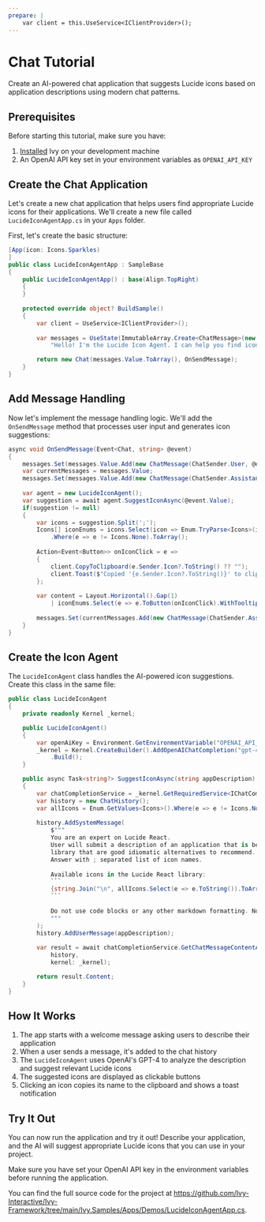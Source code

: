 ```yaml
---
prepare: |
    var client = this.UseService<IClientProvider>();
---
```


# Chat Tutorial

<Ingress>
Create an AI-powered chat application that suggests Lucide icons based on application descriptions using modern chat patterns.
</Ingress>

## Prerequisites

Before starting this tutorial, make sure you have:

1. [Installed](Installation.md) Ivy on your development machine
2. An OpenAI API key set in your environment variables as `OPENAI_API_KEY`

## Create the Chat Application

Let's create a new chat application that helps users find appropriate Lucide icons for their applications. We'll create a new file called `LucideIconAgentApp.cs` in your `Apps` folder.

First, let's create the basic structure:

```csharp
[App(icon: Icons.Sparkles)
]
public class LucideIconAgentApp : SampleBase
{
    public LucideIconAgentApp() : base(Align.TopRight)
    {
    }
    
    protected override object? BuildSample()
    {
        var client = UseService<IClientProvider>();
        
        var messages = UseState(ImmutableArray.Create<ChatMessage>(new ChatMessage(ChatSender.Assistant, 
            "Hello! I'm the Lucide Icon Agent. I can help you find icons for your app. Please describe your application.")));

        return new Chat(messages.Value.ToArray(), OnSendMessage);
    }
}
```

## Add Message Handling

Now let's implement the message handling logic. We'll add the `OnSendMessage` method that processes user input and generates icon suggestions:

```csharp
async void OnSendMessage(Event<Chat, string> @event)
{
    messages.Set(messages.Value.Add(new ChatMessage(ChatSender.User, @event.Value)));
    var currentMessages = messages.Value;
    messages.Set(messages.Value.Add(new ChatMessage(ChatSender.Assistant, new ChatStatus("Thinking..."))));
    
    var agent = new LucideIconAgent();
    var suggestion = await agent.SuggestIconAsync(@event.Value);
    if(suggestion != null)
    {
        var icons = suggestion.Split(';');
        Icons[] iconEnums = icons.Select(icon => Enum.TryParse<Icons>(icon, out var result) ? result : Icons.None)
            .Where(e => e != Icons.None).ToArray();
        
        Action<Event<Button>> onIconClick = e =>
        {
            client.CopyToClipboard(e.Sender.Icon?.ToString() ?? "");
            client.Toast($"Copied '{e.Sender.Icon?.ToString()}' to clipboard", "Icon Copied");
        };
        
        var content = Layout.Horizontal().Gap(1) 
            | iconEnums.Select(e => e.ToButton(onIconClick).WithTooltip(e.ToString()));
        
        messages.Set(currentMessages.Add(new ChatMessage(ChatSender.Assistant, content)));
    }
}
```

## Create the Icon Agent

The `LucideIconAgent` class handles the AI-powered icon suggestions. Create this class in the same file:

```csharp
public class LucideIconAgent
{
    private readonly Kernel _kernel;

    public LucideIconAgent()
    {
        var openAiKey = Environment.GetEnvironmentVariable("OPENAI_API_KEY")!;
        _kernel = Kernel.CreateBuilder().AddOpenAIChatCompletion("gpt-4o-2024-11-20", openAiKey)
            .Build();
    }

    public async Task<string?> SuggestIconAsync(string appDescription)
    {
        var chatCompletionService = _kernel.GetRequiredService<IChatCompletionService>();
        var history = new ChatHistory();
        var allIcons = Enum.GetValues<Icons>().Where(e => e != Icons.None);
        
        history.AddSystemMessage(
            $"""
            You are an expert on Lucide React. 
            User will submit a description of an application that is being built and you will suggest 7 icons from the Lucide React 
            library that are good idiomatic alternatives to recommend. 
            Answer with ; separated list of icon names.
            
            Available icons in the Lucide React library:
            ```
            {string.Join("\n", allIcons.Select(e => e.ToString()).ToArray())}
            ```
            
            Do not use code blocks or any other markdown formatting. No explanation is needed.
            """
        );
        history.AddUserMessage(appDescription);
        
        var result = await chatCompletionService.GetChatMessageContentAsync(
            history,
            kernel: _kernel);

        return result.Content;
    }
}
```

## How It Works

1. The app starts with a welcome message asking users to describe their application
2. When a user sends a message, it's added to the chat history
3. The `LucideIconAgent` uses OpenAI's GPT-4 to analyze the description and suggest relevant Lucide icons
4. The suggested icons are displayed as clickable buttons
5. Clicking an icon copies its name to the clipboard and shows a toast notification

## Try It Out

You can now run the application and try it out! Describe your application, and the AI will suggest appropriate Lucide icons that you can use in your project.

<Callout Icon="Info">
Make sure you have set your OpenAI API key in the environment variables before running the application.
</Callout>

You can find the full source code for the project at <https://github.com/Ivy-Interactive/Ivy-Framework/tree/main/Ivy.Samples/Apps/Demos/LucideIconAgentApp.cs>.
